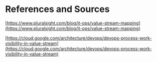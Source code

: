 # References and Sources

[https://www.pluralsight.com/blog/it-ops/value-stream-mapping](https://www.pluralsight.com/blog/it-ops/value-stream-mapping)

[https://cloud.google.com/architecture/devops/devops-process-work-visibility-in-value-stream](https://cloud.google.com/architecture/devops/devops-process-work-visibility-in-value-stream)
